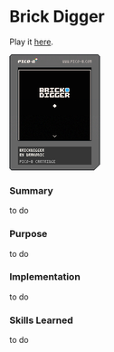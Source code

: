 # Brick Digger
Play it [here](https://www.lexaloffle.com/bbs/?tid=147781).

![Game Preview](https://github.com/Nickamolin/brick-digger-demo/blob/main/brickdigger.p8.png "Game Start Preview")

### Summary
to do

### Purpose
to do

### Implementation
to do

### Skills Learned
to do

